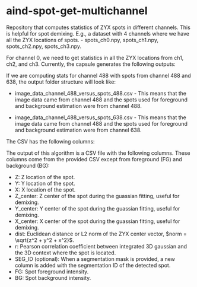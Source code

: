 # aind-spot-get-multichannel

Repository that computes statistics of ZYX spots in different channels. This is helpful for spot demixing. E.g., a dataset with 4 channels where we have all the ZYX locations of spots.
    - spots_ch0.npy, spots_ch1.npy, spots_ch2.npy, spots_ch3.npy.

For channel 0, we need to get statistics in all the ZYX locations from ch1, ch2, and ch3. Currently, the capsule generates the following outputs:

If we are computing stats for channel 488 with spots from channel 488 and 638, the output folder structure will look like:

- image_data_channel_488_versus_spots_488.csv - This means that the image data came from channel 488 and the spots used for foreground and background estimation were from channel 488.

- image_data_channel_488_versus_spots_638.csv - This means that the image data came from channel 488 and the spots used for foreground and background estimation were from channel 638.

The CSV has the following columns:

The output of this algorithm is a CSV file with the following columns. These columns come from the provided CSV except from foreground (FG) and background (BG):

- Z: Z location of the spot.
- Y: Y location of the spot.
- X: X location of the spot.
- Z_center: Z center of the spot during the guassian fitting, useful for demixing.
- Y_center: Y center of the spot during the guassian fitting, useful for demixing.
- X_center: X center of the spot during the guassian fitting, useful for demixing.
- dist: Euclidean distance or L2 norm of the ZYX center vector, $`norm = \sqrt{z^2 + y^2 + x^2}`$.
- r: Pearson correlation coefficient between integrated 3D gaussian and the 3D context where the spot is located.
- SEG_ID (optional): When a segmentation mask is provided, a new column is added with the segmentation ID of the detected spot.
- FG: Spot foreground intensity.
- BG: Spot background intensity.